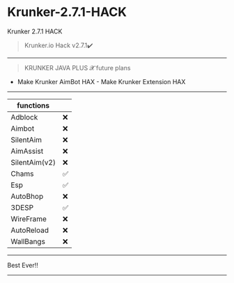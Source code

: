 # Krunker-2.7.1-HACK
Krunker 2.7.1 HACK
>Krunker.io Hack v2.7.1✔️
__________________________________
>KRUNKER JAVA PLUS 𝓧 future plans 
- Make Krunker AimBot HAX  - Make Krunker Extension HAX
__________________________________
| functions          |    |
|--------------------|-----|
| Adblock            |❌  |
| Aimbot             |❌  |
| SilentAim          |❌  |
| AimAssist          |❌  |
| SilentAim(v2)      |❌  |
| Chams              |✅  |
| Esp                |✅  |
| AutoBhop           |❌  |
| 3DESP              |✅  |
| WireFrame          |❌  |
| AutoReload         |❌  |
| WallBangs          |❌  |
__________________________________
Best Ever‼️
__________________________________
